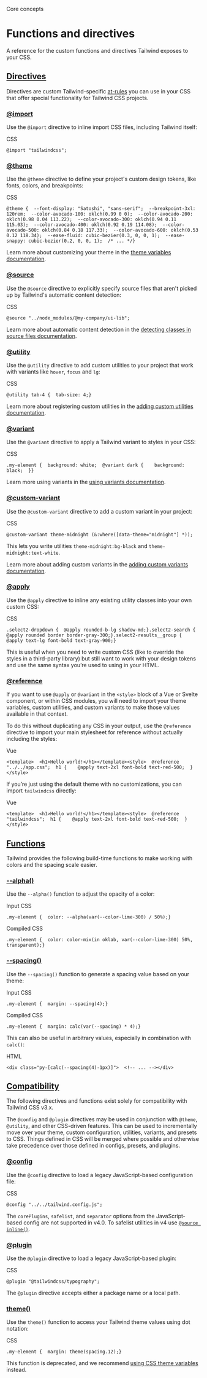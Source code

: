 Core concepts

# Functions and directives

A reference for the custom functions and directives Tailwind exposes to your CSS.

## [Directives](#directives)

Directives are custom Tailwind-specific [at-rules](https://developer.mozilla.org/en-US/docs/Web/CSS/At-rule) you can use in your CSS that offer special functionality for Tailwind CSS projects.

### [@import](#import-directive)

Use the `@import` directive to inline import CSS files, including Tailwind itself:

CSS

```
@import "tailwindcss";
```

### [@theme](#theme-directive)

Use the `@theme` directive to define your project's custom design tokens, like fonts, colors, and breakpoints:

CSS

```
@theme {  --font-display: "Satoshi", "sans-serif";  --breakpoint-3xl: 120rem;  --color-avocado-100: oklch(0.99 0 0);  --color-avocado-200: oklch(0.98 0.04 113.22);  --color-avocado-300: oklch(0.94 0.11 115.03);  --color-avocado-400: oklch(0.92 0.19 114.08);  --color-avocado-500: oklch(0.84 0.18 117.33);  --color-avocado-600: oklch(0.53 0.12 118.34);  --ease-fluid: cubic-bezier(0.3, 0, 0, 1);  --ease-snappy: cubic-bezier(0.2, 0, 0, 1);  /* ... */}
```

Learn more about customizing your theme in the [theme variables documentation](/docs/theme).

### [@source](#source-directive)

Use the `@source` directive to explicitly specify source files that aren't picked up by Tailwind's automatic content detection:

CSS

```
@source "../node_modules/@my-company/ui-lib";
```

Learn more about automatic content detection in the [detecting classes in source files documentation](/docs/detecting-classes-in-source-files).

### [@utility](#utility-directive)

Use the `@utility` directive to add custom utilities to your project that work with variants like `hover`, `focus` and `lg`:

CSS

```
@utility tab-4 {  tab-size: 4;}
```

Learn more about registering custom utilities in the [adding custom utilities documentation](/docs/adding-custom-styles#adding-custom-utilities).

### [@variant](#variant-directive)

Use the `@variant` directive to apply a Tailwind variant to styles in your CSS:

CSS

```
.my-element {  background: white;  @variant dark {    background: black;  }}
```

Learn more using variants in the [using variants documentation](/docs/adding-custom-styles#using-variants).

### [@custom-variant](#custom-variant-directive)

Use the `@custom-variant` directive to add a custom variant in your project:

CSS

```
@custom-variant theme-midnight (&:where([data-theme="midnight"] *));
```

This lets you write utilities `theme-midnight:bg-black` and `theme-midnight:text-white`.

Learn more about adding custom variants in the [adding custom variants documentation](/docs/adding-custom-styles#adding-custom-variants).

### [@apply](#apply-directive)

Use the `@apply` directive to inline any existing utility classes into your own custom CSS:

CSS

```
.select2-dropdown {  @apply rounded-b-lg shadow-md;}.select2-search {  @apply rounded border border-gray-300;}.select2-results__group {  @apply text-lg font-bold text-gray-900;}
```

This is useful when you need to write custom CSS (like to override the styles in a third-party library) but still want to work with your design tokens and use the same syntax you’re used to using in your HTML.

### [@reference](#reference-directive)

If you want to use `@apply` or `@variant` in the `<style>` block of a Vue or Svelte component, or within CSS modules, you will need to import your theme variables, custom utilities, and custom variants to make those values available in that context.

To do this without duplicating any CSS in your output, use the `@reference` directive to import your main stylesheet for reference without actually including the styles:

Vue

```
<template>  <h1>Hello world!</h1></template><style>  @reference "../../app.css";  h1 {    @apply text-2xl font-bold text-red-500;  }</style>
```

If you’re just using the default theme with no customizations, you can import `tailwindcss` directly:

Vue

```
<template>  <h1>Hello world!</h1></template><style>  @reference "tailwindcss";  h1 {    @apply text-2xl font-bold text-red-500;  }</style>
```

## [Functions](#functions)

Tailwind provides the following build-time functions to make working with colors and the spacing scale easier.

### [--alpha()](#alpha-function)

Use the `--alpha()` function to adjust the opacity of a color:

Input CSS

```
.my-element {  color: --alpha(var(--color-lime-300) / 50%);}
```

Compiled CSS

```
.my-element {  color: color-mix(in oklab, var(--color-lime-300) 50%, transparent);}
```

### [--spacing()](#spacing-function)

Use the `--spacing()` function to generate a spacing value based on your theme:

Input CSS

```
.my-element {  margin: --spacing(4);}
```

Compiled CSS

```
.my-element {  margin: calc(var(--spacing) * 4);}
```

This can also be useful in arbitrary values, especially in combination with `calc()`:

HTML

```
<div class="py-[calc(--spacing(4)-1px)]">  <!-- ... --></div>
```

## [Compatibility](#compatibility)

The following directives and functions exist solely for compatibility with Tailwind CSS v3.x.

The `@config` and `@plugin` directives may be used in conjunction with `@theme`, `@utility`, and other CSS-driven features. This can be used to incrementally move over your theme, custom configuration, utilities, variants, and presets to CSS. Things defined in CSS will be merged where possible and otherwise take precedence over those defined in configs, presets, and plugins.

### [@config](#config-directive)

Use the `@config` directive to load a legacy JavaScript-based configuration file:

CSS

```
@config "../../tailwind.config.js";
```

The `corePlugins`, `safelist`, and `separator` options from the JavaScript-based config are not supported in v4.0. To safelist utilities in v4 use [`@source inline()`](/docs/detecting-classes-in-source-files#safelisting-specific-utilities).

### [@plugin](#plugin-directive)

Use the `@plugin` directive to load a legacy JavaScript-based plugin:

CSS

```
@plugin "@tailwindcss/typography";
```

The `@plugin` directive accepts either a package name or a local path.

### [theme()](#theme-function)

Use the `theme()` function to access your Tailwind theme values using dot notation:

CSS

```
.my-element {  margin: theme(spacing.12);}
```

This function is deprecated, and we recommend [using CSS theme variables](/docs/theme#using-your-theme-variables) instead.
